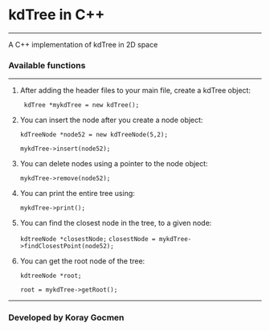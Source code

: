 # kdTree in C++

---
A C++ implementation of kdTree in 2D space

### Available functions
---

1. After adding the header files to your main file, create a kdTree object:

    ` kdTree *mykdTree = new kdTree();`

2. You can insert the node after you create a node object:

    `kdTreeNode *node52 = new kdTreeNode(5,2);`

    `mykdTree->insert(node52);`

3. You can delete nodes using a pointer to the node object:

    `mykdTree->remove(node52);`

4. You can print the entire tree using:

    `mykdTree->print();`
    
5. You can find the closest node in the tree, to a given node:
    
    `kdtreeNode *closestNode;`
    `closestNode = mykdTree->findClosestPoint(node52);`

6. You can get the root node of the tree:

    `kdtreeNode *root;`
    
    `root = mykdTree->getRoot();`
    
---

### Developed by Koray Gocmen
